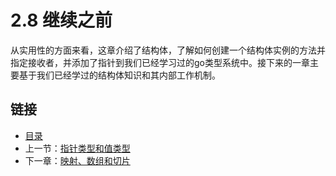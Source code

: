 # 2.8 继续之前

从实用性的方面来看，这章介绍了结构体，了解如何创建一个结构体实例的方法并指定接收者，并添加了指针到我们已经学习过的go类型系统中。接下来的一章主要基于我们已经学过的结构体知识和其内部工作机制。

## 链接

- [目录](directory.md)
- 上一节：[指针类型和值类型](2.7.md)
- 下一章：[映射、数组和切片](3.0.md)
